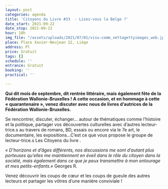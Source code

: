 ```yaml
---
layout: post
categories: agenda
title: 'Citoyens du Livre #33  - Lisez-vous la Belge ?'
date_start: 2021-09-22
date_stop: 2021-09-22
hour: 18h
img_file: "/assets/uploads/2021/07/01/visu-comm_vettagettyimages_web.jpg"
place: Place Xavier-Neujean 22, Liège
address: Pl
price: Gratuit
tags: []
schedule: ''
entrance: Gratuit
booking: ''
practical: ''

---
```

**Qui dit mois de septembre, dit rentrée littéraire, mais également fête de la Fédération Wallonie-Bruxelles ! A cette occasion,  et en hommage à cette « quarantenaire », venez discuter avec nous de livres d’autrices de la  Fédération Wallonie-Bruxelles.**

Se rencontrer, discuter, échanger… autour de thématiques comme l’histoire et la politique, partager vos découvertes culturelles avec d’autres lecteur-trice.s au travers de romans, BD, essais ou encore via le 7e art, le documentaire, les expositions…C’est ce que vous propose le groupe de lecteur-trice.s Les Citoyens du livre .

_«  D’horizons et d’âges différents, nos discussions me sont d’autant plus porteuses qu’elles me maintiennent en éveil dans le rôle du citoyen dans la société, mais également dans ce que je peux transmettre à mon entourage et mes petits-enfants.»_ Georges R.

Venez découvrir les coups de cœur et les coups de gueule des autres lecteurs et partager les vôtres d’une manière conviviale !